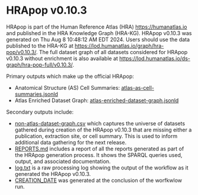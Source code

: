 # HRApop v0.10.3

HRApop is part of the Human Reference Atlas (HRA) <https://humanatlas.io> and published in the HRA Knowledge Graph (HRA-KG). HRApop v0.10.3 was generated on Thu Aug  8 10:48:12 AM EDT 2024. Users should use the data published to the HRA-KG at <https://lod.humanatlas.io/graph/hra-pop/v0.10.3/>. The full dataset graph of all datasets considered for HRApop v0.10.3 without enrichment is also available at <https://lod.humanatlas.io/ds-graph/hra-pop-full/v0.10.3/>.

Primary outputs which make up the official HRApop:

* Anatomical Structure (AS) Cell Summaries: [atlas-as-cell-summaries.jsonld](atlas-as-cell-summaries.jsonld)
* Atlas Enriched Dataset Graph: [atlas-enriched-dataset-graph.jsonld](atlas-enriched-dataset-graph.jsonld)

Secondary outputs include:

* [non-atlas-dataset-graph.csv](non-atlas-dataset-graph.csv) which captures the universe of datasets gathered during creation of the HRApop v0.10.3 that are missing either a publication, extraction site, or cell summary. This is used to inform additional data gathering for the next release.
* [REPORTS.md](REPORTS.md) includes a report of all the reports generated as part of the HRApop generation process. It shows the SPARQL queries used, output, and associated documentation.
* [log.txt](log.txt) is a raw processing log showing the output of the workflow as it generated the HRApop v0.10.3.
* [CREATION_DATE](CREATION_DATE) was generated at the conclusion of the worfkwlow run.
